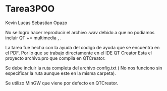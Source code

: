 # Tarea3POO

Kevin Lucas
Sebastian Opazo

No se logro hacer reproducir el archivo .wav debido a que no podiamos incluir QT += multimedia  ,  <QMediaPlayer>. 

La tarea fue hecha con la ayuda del codigo de ayuda que se encuentra en el PDF. Por lo que se trabajo directamente en el IDE QT Creator
Esta el proyecto archivo.pro que compila en QTCreator. 

Se debe incluir la ruta completa del archivo config.txt ( No nos funciono sin especificar la ruta aunque este en la misma carpeta).

Se utilizo MinGW que viene por defecto en QTCreator.
